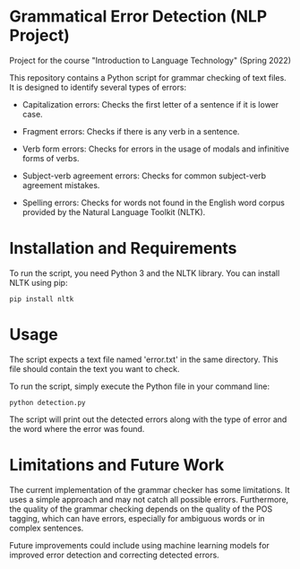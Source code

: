 # Grammatical Error Detection (NLP Project)	


Project for the course "Introduction to Language Technology" (Spring 2022)

This repository contains a Python script for grammar checking of text files. It is designed to identify several types of errors:

- Capitalization errors: Checks the first letter of a sentence if it is lower case.

- Fragment errors: Checks if there is any verb in a sentence.

- Verb form errors: Checks for errors in the usage of modals and infinitive forms of verbs.

- Subject-verb agreement errors: Checks for common subject-verb agreement mistakes.

- Spelling errors: Checks for words not found in the English word corpus provided by the Natural Language Toolkit (NLTK).

# Installation and Requirements

To run the script, you need Python 3 and the NLTK library. You can install NLTK using pip:

```pip install nltk```


# Usage

The script expects a text file named 'error.txt' in the same directory. This file should contain the text you want to check.

To run the script, simply execute the Python file in your command line:

```python detection.py```

The script will print out the detected errors along with the type of error and the word where the error was found.

# Limitations and Future Work

The current implementation of the grammar checker has some limitations. It uses a simple approach and may not catch all possible errors. Furthermore, the quality of the grammar checking depends on the quality of the POS tagging, which can have errors, especially for ambiguous words or in complex sentences.

Future improvements could include using machine learning models for improved error detection and correcting detected errors.
